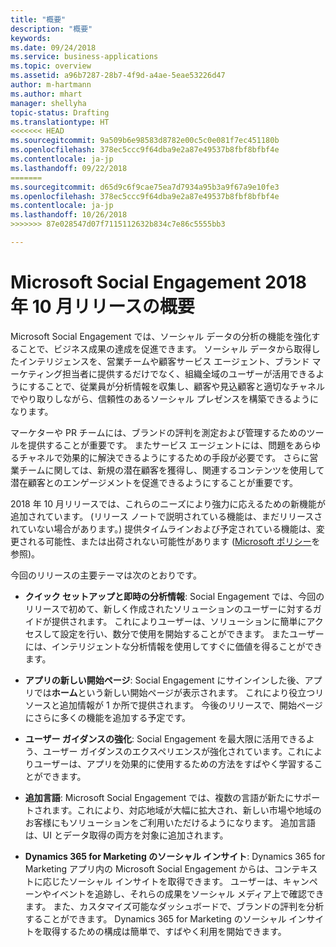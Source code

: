 ```yaml
---
title: "概要"
description: "概要"
keywords: 
ms.date: 09/24/2018
ms.service: business-applications
ms.topic: overview
ms.assetid: a96b7287-28b7-4f9d-a4ae-5eae53226d47
author: m-hartmann
ms.author: mhart
manager: shellyha
topic-status: Drafting
ms.translationtype: HT
<<<<<<< HEAD
ms.sourcegitcommit: 9a509b6e98583d8782e00c5c0e081f7ec451180b
ms.openlocfilehash: 378ec5ccc9f64dba9e2a87e49537b8fbf8bfbf4e
ms.contentlocale: ja-jp
ms.lasthandoff: 09/22/2018
=======
ms.sourcegitcommit: d65d9c6f9cae75ea7d7934a95b3a9f67a9e10fe3
ms.openlocfilehash: 378ec5ccc9f64dba9e2a87e49537b8fbf8bfbf4e
ms.contentlocale: ja-jp
ms.lasthandoff: 10/26/2018
>>>>>>> 87e028547d07f7115112632b834c7e86c5555bb3

---
```


#  <a name="overview-of-microsoft-social-engagement-october-18-release"></a>Microsoft Social Engagement 2018 年 10 月リリースの概要


Microsoft Social Engagement では、ソーシャル データの分析の機能を強化することで、ビジネス成果の達成を促進できます。 ソーシャル データから取得したインテリジェンスを、営業チームや顧客サービス エージェント、ブランド マーケティング担当者に提供するだけでなく、組織全域のユーザーが活用できるようにすることで、従業員が分析情報を収集し、顧客や見込顧客と適切なチャネルでやり取りしながら、信頼性のあるソーシャル プレゼンスを構築できるようになります。

マーケターや PR チームには、ブランドの評判を測定および管理するためのツールを提供することが重要です。 またサービス エージェントには、問題をあらゆるチャネルで効果的に解決できるようにするための手段が必要です。 さらに営業チームに関しては、新規の潜在顧客を獲得し、関連するコンテンツを使用して潜在顧客とのエンゲージメントを促進できるようにすることが重要です。 

2018 年 10 月リリースでは、これらのニーズにより強力に応えるための新機能が追加されています。 (リリース ノートで説明されている機能は、まだリリースされていない場合があります。) 提供タイムラインおよび予定されている機能は、変更される可能性、または出荷されない可能性があります ([Microsoft ポリシー](https://go.microsoft.com/fwlink/p/?linkid=2007332)を参照)。

今回のリリースの主要テーマは次のとおりです。

- **クイック セットアップと即時の分析情報**: Social Engagement では、今回のリリースで初めて、新しく作成されたソリューションのユーザーに対するガイドが提供されます。 これによりユーザーは、ソリューションに簡単にアクセスして設定を行い、数分で使用を開始することができます。 またユーザーには、インテリジェントな分析情報を使用してすぐに価値を得ることができます。

- **アプリの新しい開始ページ**: Social Engagement にサインインした後、アプリでは**ホーム**という新しい開始ページが表示されます。 これにより役立つリソースと追加情報が 1 か所で提供されます。 今後のリリースで、開始ページにさらに多くの機能を追加する予定です。

- **ユーザー ガイダンスの強化**: Social Engagement を最大限に活用できるよう、ユーザー ガイダンスのエクスペリエンスが強化されています。これによりユーザーは、アプリを効果的に使用するための方法をすばやく学習することができます。

- **追加言語**: Microsoft Social Engagement では、複数の言語が新たにサポートされます。これにより、対応地域が大幅に拡大され、新しい市場や地域のお客様にもソリューションをご利用いただけるようになります。 追加言語は、UI とデータ取得の両方を対象に追加されます。

- **Dynamics 365 for Marketing のソーシャル インサイト**: Dynamics 365 for Marketing アプリ内の Microsoft Social Engagement からは、コンテキストに応じたソーシャル インサイトを取得できます。 ユーザーは、キャンペーンやイベントを追跡し、それらの成果をソーシャル メディア上で確認できます。 また、カスタマイズ可能なダッシュボードで、ブランドの評判を分析することができます。 Dynamics 365 for Marketing のソーシャル インサイトを取得するための構成は簡単で、すばやく利用を開始できます。

